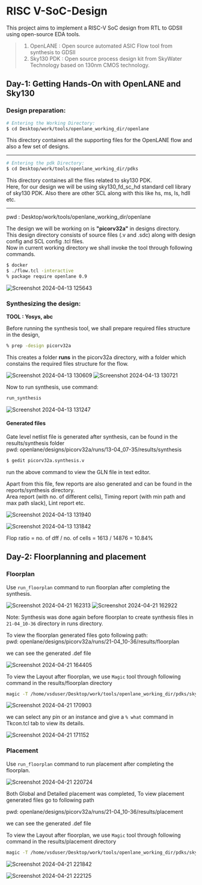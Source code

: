 # RISC V-SoC-Design
This project aims to implement a RISC-V SoC design from RTL to GDSII using open-source EDA tools.
> 1. OpenLANE : Open source automated ASIC Flow tool from synthesis to GDSII
> 2. Sky130 PDK : Open source process design kit from SkyWater Technology based on 130nm CMOS technology.

## Day-1: Getting Hands-On with OpenLANE and Sky130
### Design preparation:

```bash
# Entering the Working Directory: 
$ cd Desktop/work/tools/openlane_working_dir/openlane
```
This directory containes all the supporting files for the OpenLANE flow and also a few set of designs.  
______________________________________

```bash
# Entering the pdk Directory: 
$ cd Desktop/work/tools/openlane_working_dir/pdks
```
This directory containes all the files related to sky130 PDK.  
Here, for our design we will be using sky130_fd_sc_hd standard cell library of sky130 PDK. Also there are other SCL along with this like hs, ms, ls, hdll etc.  
__________________________________

pwd : Desktop/work/tools/openlane_working_dir/openlane  
  
The design we will be working on is __"picorv32a"__ in designs directory.  
This design directory consists of source files (.v and .sdc) along with design config and SCL config .tcl files.  
Now in current working directory we shall invoke the tool through following commands.
```bash
$ docker
$ ./flow.tcl -interactive
% package require openlane 0.9
```
![Screenshot 2024-04-13 125643](https://github.com/TejaVS27/RISCV-SoC-Design/assets/124818692/8607768d-dce5-4088-9de4-3dffae101893)

### Synthesizing the design: 
__TOOL : Yosys, abc__  

Before running the synthesis tool, we shall prepare required files structure in the design,
```bash
% prep -design picorv32a
```
This creates a folder __runs__ in the picorv32a directory, with a folder which constains the required files structure for the flow.

![Screenshot 2024-04-13 130609](https://github.com/TejaVS27/RISCV-SoC-Design/assets/124818692/5967b337-7e18-449a-a332-ea7a3ec878e1)
![Screenshot 2024-04-13 130721](https://github.com/TejaVS27/RISCV-SoC-Design/assets/124818692/2d66b401-1b6a-4bc1-a93f-ad9a3ecfae81)


Now to run synthesis, use command:
```bash
run_synthesis
```

![Screenshot 2024-04-13 131247](https://github.com/TejaVS27/RISCV-SoC-Design/assets/124818692/c076780c-00c6-40ff-8ec2-8d90ea827b8b)

#### Generated files
Gate level netlist file is generated after synthesis, can be found in the results/synthesis folder  
pwd: openlane/designs/picorv32a/runs/13-04_07-35/results/synthesis  
```bash
$ gedit picorv32a.synthesis.v
```
run the above command to view the GLN file in text editor.

Apart from this file, few reports are also generated and can be found in the reports/synthesis directory.  
Area report (with no. of different cells), Timing report (with min path and max path slack), Lint report etc.

![Screenshot 2024-04-13 131940](https://github.com/TejaVS27/RISCV-SoC-Design/assets/124818692/a1369a1f-c1ea-4eda-a7a5-abc1ab803d05)

![Screenshot 2024-04-13 131842](https://github.com/TejaVS27/RISCV-SoC-Design/assets/124818692/3bea9c13-4b21-42d6-a2f4-b564ace5ef31)

Flop ratio = no. of dff / no. of cells = 1613 / 14876 = 10.84%

## Day-2: Floorplanning and placement  
### Floorplan
Use `run_floorplan` command to run floorplan after completing the synthesis.

![Screenshot 2024-04-21 162313](https://github.com/TejaVS27/RISCV-SoC-Design/assets/124818692/daff124a-1d56-4469-be52-3957f0d74773)
![Screenshot 2024-04-21 162922](https://github.com/TejaVS27/RISCV-SoC-Design/assets/124818692/8d224da1-759b-43c0-a281-0ad1cf1053d2)

Note: Synthesis was done again before floorplan to create synthesis files in `21-04_10-36` directory in runs directory.  

To view the floorplan generated files goto following path:  
pwd: openlane/designs/picorv32a/runs/21-04_10-36/results/floorplan  
  
we can see the generated .def file

![Screenshot 2024-04-21 164405](https://github.com/TejaVS27/RISCV-SoC-Design/assets/124818692/ff8255bf-9011-41ba-bbd1-f8fe73d6a877)

To view the Layout after floorplan, we use `Magic` tool through following command in the results/floorplan directory  

```bash
magic -T /home/vsduser/Desktop/work/tools/openlane_working_dir/pdks/sky130A/libs.tech/magic/sky130A.tech lef read ../../tmp/merged.lef def read picorv32a.floorplan.def
```

![Screenshot 2024-04-21 170903](https://github.com/TejaVS27/RISCV-SoC-Design/assets/124818692/5829e4b2-2639-4d16-ac38-3ae92ecd443a)

we can select any pin or an instance and give a `% what` command in Tkcon.tcl tab to view its details.

![Screenshot 2024-04-21 171152](https://github.com/TejaVS27/RISCV-SoC-Design/assets/124818692/55db2e2a-5fc2-458d-9677-95d39b45bc0a)

### Placement

Use `run_floorplan` command to run placement after completing the floorplan.

![Screenshot 2024-04-21 220724](https://github.com/TejaVS27/RISCV-SoC-Design/assets/124818692/c682b268-6f7b-4848-ac76-049ef75537c6)

Both Global and Detailed placement was completed, To view placement generated files go to following path  

pwd: openlane/designs/picorv32a/runs/21-04_10-36/results/placement  

we can see the generated .def file  

To view the Layout after floorplan, we use `Magic` tool through following command in the results/placement directory  

```bash
magic -T /home/vsduser/Desktop/work/tools/openlane_working_dir/pdks/sky130A/libs.tech/magic/sky130A.tech lef read ../../tmp/merged.lef def read picorv32a.placement.def
```

![Screenshot 2024-04-21 221842](https://github.com/TejaVS27/RISCV-SoC-Design/assets/124818692/494a6b59-4631-4d92-8b29-d00f2de44ebe)  

![Screenshot 2024-04-21 222125](https://github.com/TejaVS27/RISCV-SoC-Design/assets/124818692/63567bdc-f032-44af-9e13-09c4b5b61964)



